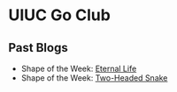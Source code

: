 # UIUC Go Club 

## Past Blogs
- Shape of the Week: [Eternal Life](blogs/2020-09-05/eternal-life)
- Shape of the Week: [Two-Headed Snake](blogs/2020-09-12/two-headed-snake)